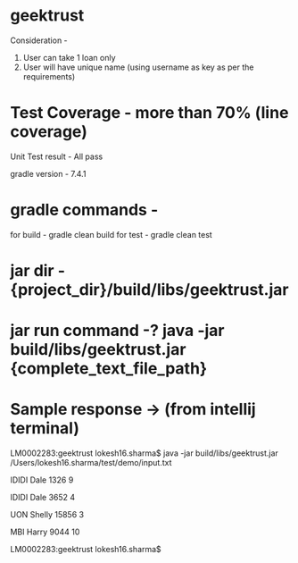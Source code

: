 # geektrust

Consideration -
1. User can take 1 loan only
2. User will have unique name (using username as key as per the requirements)

# Test Coverage - more than 70% (line coverage)
Unit Test result - All pass

gradle version - 7.4.1

# gradle commands -
for build - gradle clean build
for test - gradle clean test

# jar dir - {project_dir}/build/libs/geektrust.jar

# jar run command -? java -jar build/libs/geektrust.jar {complete_text_file_path}


# Sample response -> (from intellij terminal)
LM0002283:geektrust lokesh16.sharma$ java -jar build/libs/geektrust.jar /Users/lokesh16.sharma/test/demo/input.txt 

IDIDI Dale 1326 9

IDIDI Dale 3652 4

UON Shelly 15856 3

MBI Harry 9044 10

LM0002283:geektrust lokesh16.sharma$ 
